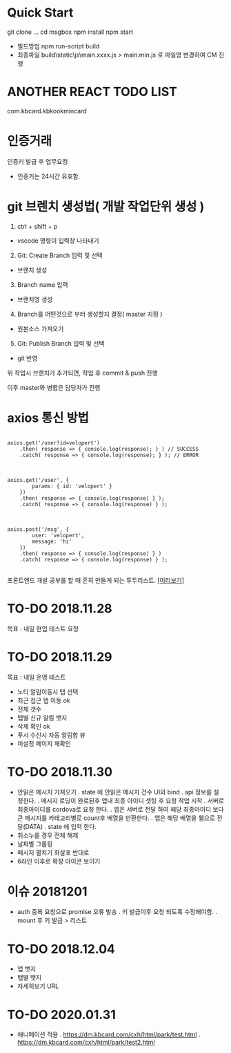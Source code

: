 # Quick Start
git clone ...
cd msgbox
npm install
npm start
- 빌드방법
npm run-script build
- 최종파일
build\static\js\main.xxxx.js > main.min.js 로 파일명 변경하여 CM 진행

# ANOTHER REACT TODO LIST
com.kbcard.kbkookmincard

# 인증거래
인증키 발급 후 업무요청
 - 인증키는 24시간 유효함.

# git 브렌치 생성법( 개발 작업단위 생성 )
1. ctrl + shift + p
 - vscode 명령이 입력창 나타내기
2. Git: Create Branch 입력 및 선택
 - 브랜치 생성
3. Branch name 입력
 - 브랜치명 생성
4. Branch를 어떤것으로 부터 생성할지 결정( master 지정 )
 - 원본소스 가져오기
5. Git: Publish Branch 입력 및 선택
 - git 반영

위 작업시 브랜치가 추가되면, 작업 후 commit & push 진행

이후 master와 병합은 담당자가 진행


# axios 통신 방법
<pre>
<code>
axios.get('/user?id=velopert')
    .then( response => { console.log(response); } ) // SUCCESS
    .catch( response => { console.log(response); } ); // ERROR
</code>
</pre>
<pre>
<code>
axios.get('/user', {
        params: { id: 'velopert' }
    })
    .then( response => { console.log(response) } );
    .catch( response => { console.log(response) } );
</code>
</pre>
<pre>
<code>
axios.post('/msg', {
        user: 'velopert',
        message: 'hi'
    })
    .then( response => { console.log(response) } )
    .catch( response => { console.log(response) } );
</code>
</pre>

프론트엔드 개발 공부를 할 때 흔히 만들게 되는 투두리스트. [[미리보기]](https://fc3-basic.surge.sh)

# TO-DO 2018.11.28
목표 : 내일 현업 테스트 요청

# TO-DO 2018.11.29
목표 : 내일 운영 테스트
 - 노티 알림이동시 탭 선택
 - 최근 접근 탭 이동 ok
 - 전체 갯수
 - 탭별 신규 알림 뱃지
 - 삭제 확인 ok
 - 푸시 수신시 자동 알림함 뷰
 - 미설정 페이지 재확인

# TO-DO 2018.11.30
 - 안읽은 메시지 가져오기
  . state 에 안읽은 메시지 건수 UI와 bind
  . api 정보를 설정한다.
  . 메시지 로딩이 완료된후 앱내 최종 아이디 셋팅 후 요청 작업 시작
  . 서버로 최종아이디를 cordova로 요청 한다.
  . 앱은 서버로 전달 하여 해당 최종아이디 보다 큰 메시지를 카테고리별로 count후 배열을 반환한다.
  . 앱은 해당 배열을 웹으로 전달(DATA)
  . state 에 입력 한다.
 - 취소누를 경우 전체 해제
 - 날짜별 그룹핑
 - 메시지 펼치기 화살표 반대로
 - 6라인 이후로 확장 아이콘 보이기

# 이슈 20181201
 - auth 중복 요청으로 promise 오류 발송
  . 키 발급이후 요청 되도록 수정해야함.
  . mount 후 키 발급 > 리스트  

# TO-DO 2018.12.04
 - 앱 뱃지
 - 탭별 뱃지
 - 자세히보기 URL

 # TO-DO 2020.01.31
  - 애니메이션 적용
   . https://dm.kbcard.com/cxh/html/park/test.html
   . https://dm.kbcard.com/cxh/html/park/test2.html
